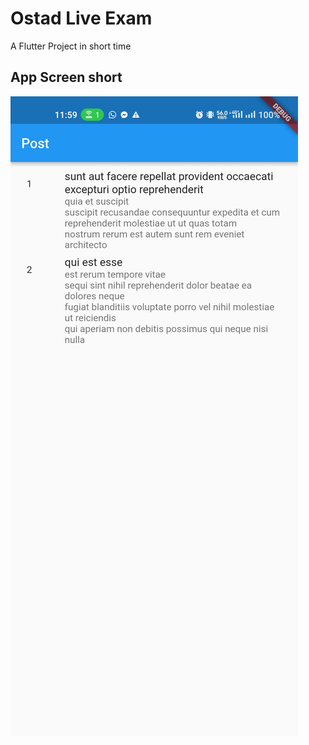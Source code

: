 # Ostad Live Exam

A Flutter Project in short time

## App Screen short

![Alt Text](git_component/app_ss.jpg)
